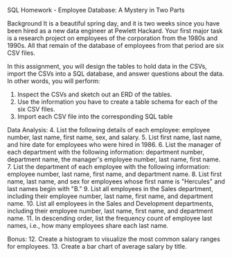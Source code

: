 SQL Homework - Employee Database: A Mystery in Two Parts


Background
It is a beautiful spring day, and it is two weeks since you have been hired as a new data engineer at Pewlett Hackard. Your first major task is a research project on employees of the corporation from the 1980s and 1990s. All that remain of the database of employees from that period are six CSV files.

In this assignment, you will design the tables to hold data in the CSVs, import the CSVs into a SQL database, and answer questions about the data. In other words, you will perform:
1. Inspect the CSVs and sketch out an ERD of the tables. 
2. Use the information you have to create a table schema for each of the six CSV files.
3. Import each CSV file into the corresponding SQL table

Data Analysis: 
4. List the following details of each employee: employee number, last name, first name, sex, and salary.
5. List first name, last name, and hire date for employees who were hired in 1986.
6. List the manager of each department with the following information: department number, department name, the manager's employee number, last name, first name.
7. List the department of each employee with the following information: employee number, last name, first name, and department name.
8. List first name, last name, and sex for employees whose first name is "Hercules" and last names begin with "B."
9. List all employees in the Sales department, including their employee number, last name, first name, and department name.
10. List all employees in the Sales and Development departments, including their employee number, last name, first name, and department name.
11. In descending order, list the frequency count of employee last names, i.e., how many employees share each last name.

Bonus: 
12. Create a histogram to visualize the most common salary ranges for employees.
13. Create a bar chart of average salary by title.
